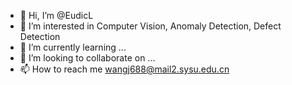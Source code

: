 - 👋 Hi, I’m @EudicL 
- 👀 I’m interested in Computer Vision, Anomaly Detection, Defect Detection
- 🌱 I’m currently learning ...
- 💞️ I’m looking to collaborate on ...
- 📫 How to reach me wangj688@mail2.sysu.edu.cn

<!---
EudicL/EudicL is a ✨ special ✨ repository because its `README.md` (this file) appears on your GitHub profile.
You can click the Preview link to take a look at your changes.
--->
